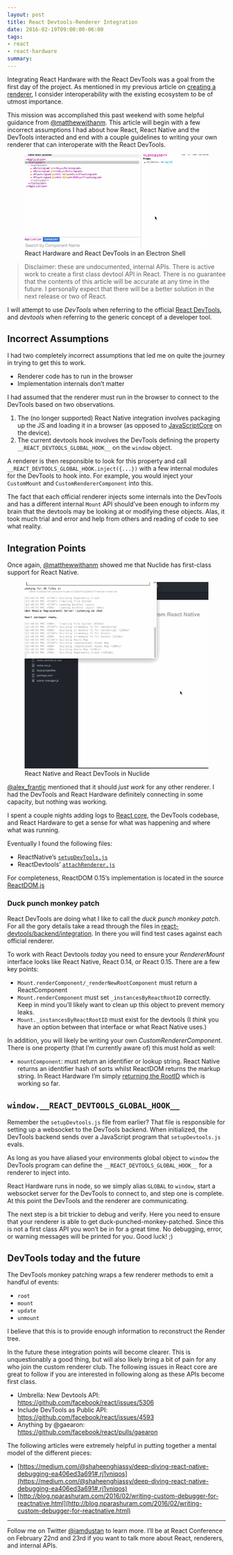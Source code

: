 ```yaml
---
layout: post
title: React Devtools-Renderer Integration
date: 2016-02-19T09:00:00-06:00
tags:
- react
- react-hardware
summary:
---
```


Integrating React Hardware with the React DevTools was a goal from the first day
of the project. As mentioned in my previous article on [creating a renderer](http://iamdustan.com/2016/01/18/react-custom-renderers/),
I consider interoperability with the existing ecosystem to be of utmost importance.

This mission was accomplished this past weekend with some helpful guidance from
[@matthewwithanm](https://twitter.com/matthewwithanm). This article will begin
with a few incorrect assumptions I had about how React, React Native and the
DevTools interacted and end with a couple guidelines to writing your own
renderer that can interoperate with the React DevTools.

<figure>
  <img src="react-hardware-electron-devtools.gif">
  <figcaption>React Hardware and React DevTools in an Electron Shell</figcaption>
</figure>

> Disclaimer: these are undocumented, internal APIs. There is active work to
> create a first class devtool API in React. There is no guarantee that the
> contents of this article will be accurate at any time in the future. I
> personally expect that there will be a better solution in the next release or
> two of React.

I will attempt to use *DevTools* when referring to the official [React DevTools](https://github.com/facebook/react-devtools/),
and *devtools* when referring to the generic concept of a developer tool.

## Incorrect Assumptions

I had two completely incorrect assumptions that led me on quite the journey in
trying to get this to work.

* Renderer code has to run in the browser
* Implementation internals don’t matter

I had assumed that the renderer must run in the browser to connect to the DevTools
based on two observations.

1. The (no longer supported) React Native integration involves packaging up the
  JS and loading it in a browser (as opposed to [JavaScriptCore](http://trac.webkit.org/wiki/JavaScriptCore) on the device).
2. The current devtools hook involves the DevTools defining the property `__REACT_DEVTOOLS_GLOBAL_HOOK__`
  on the `window` object.

A renderer is then responsible to look for this property and call `__REACT_DEVTOOLS_GLOBAL_HOOK.inject({...})`
with a few internal modules for the DevTools to hook into. For example, you
would inject your `CustomMount` and `CustomRendererComponent` into this.

The fact that each official renderer injects some internals into the DevTools
and has a different internal `Mount` API should’ve been enough to inform my
brain that the devtools may be looking at or modifying these objects. Alas, it
took much trial and error and help from others and reading of code to see what
reality.

## Integration Points

Once again, [@matthewwithanm](https://twitter.com/matthewwithanm) showed me that
Nuclide has first-class support for React Native.

<figure>
  <img src="react-native-nuclide.gif">
  <figcaption>React Native and React DevTools in Nuclide</figcaption>
</figure>

[@alex_frantic](https://twitter.com/alex_frantic) mentioned that it should *just
work* for any other renderer. I had the DevTools and React Hardware definitely
connecting in some capacity, but nothing was working.

I spent a couple nights adding logs to [React core](https://twitter.com/dan_abramov/status/700658352850743296),
the DevTools codebase, and React Hardware to get a sense for what was happening
and where what was running.

Eventually I found the following files:

* ReactNative’s [`setupDevTools.js`](https://github.com/facebook/react-native/blob/9a93a3cba47722a590a8912a5ace1c479eb4178a/Libraries/Devtools/setupDevtools.js)
* ReactDevtools’ [`attachRenderer.js`](https://github.com/facebook/react-devtools/blob/master/backend/attachRenderer.js)

For completeness, ReactDOM 0.15’s implementation is located in the source [ReactDOM.js](https://github.com/facebook/react/blob/master/src/renderers/dom/ReactDOM.js#L45-L69)

### Duck punch monkey patch

React DevTools are doing what I like to call the *duck punch monkey patch*. For
all the gory details take a read through the files in [react-devtools/backend/integration](https://github.com/facebook/react-devtools/tree/master/backend/integration).
In there you will find test cases against each official renderer.

To work with React Devtools *today* you need to ensure your *RendererMount*
interface looks like React Native, React 0.14, or React 0.15. There are a few
key points:

* `Mount.renderComponent/_renderNewRootComponent` must return a ReactComponent
* `Mount.renderComponent` must set `_instancesByReactRootID` correctly. Keep in
  mind you’ll likely want to clean up this object to prevent memory leaks.
* `Mount._instancesByReactRootID` must exist for the devtools (I *think* you
  have an option between that interface or what React Native uses.)

In addition, you will likely be writing your own *CustomRendererComponent*.
There is one property (that I’m currently aware of) this must hold as well:

* `mountComponent`: must return an identifier or lookup string. React Native
  returns an identifier hash of sorts whilst ReactDOM returns the markup string.
  In React Hardware I’m simply [returning the RootID](https://github.com/iamdustan/react-hardware/blob/rewrite/src/ReactHardwareComponent.js#L187)
  which is working so far.

## `window.__REACT_DEVTOOLS_GLOBAL_HOOK__`

Remember the `setupDevtools.js` file from earlier? That file is responsible for
setting up a websocket to the DevTools backend. When initialized, the DevTools
backend sends over a JavaScript program that `setupDevtools.js` evals.

As long as you have aliased your environments global object to `window` the
DevTools program can define the `__REACT_DEVTOOLS_GLOBAL_HOOK__` for a renderer
to inject into.

React Hardware runs in node, so we simply alias `GLOBAL` to `window`, start a
websocket server for the DevTools to connect to, and step one is complete. At
this point the DevTools and the renderer are communicating.

The next step is a bit trickier to debug and verify. Here you need to ensure
that your renderer is able to get duck-punched-monkey-patched. Since this is not
a first class API you won’t be in for a great time. No debugging, error, or
warning messages will be printed for you. Good luck! ;)

## DevTools today and the future

The DevTools monkey patching wraps a few renderer methods to emit a handful of
events:

* `root`
* `mount`
* `update`
* `unmount`

I believe that this is to provide enough information to reconstruct the Render
tree.

In the future these integration points will become clearer. This is
unquestionably a good thing, but will also likely bring a bit of pain for any
who join the custom renderer club. The following issues in React core are
great to follow if you are interested in following along as these APIs become
first class.

* Umbrella: New Devtools API: https://github.com/facebook/react/issues/5306
* Include DevTools as Public API: https://github.com/facebook/react/issues/4593
* Anything by @gaearon: https://github.com/facebook/react/pulls/gaearon

The following articles were extremely helpful in putting together a mental model
of the different pieces:

* [https://medium.com/@shaheenghiassy/deep-diving-react-native-debugging-ea406ed3a691#.rj1vniqos](https://medium.com/@shaheenghiassy/deep-diving-react-native-debugging-ea406ed3a691#.rj1vniqos)
* [http://blog.nparashuram.com/2016/02/writing-custom-debugger-for-reactnative.html](http://blog.nparashuram.com/2016/02/writing-custom-debugger-for-reactnative.html)

---

Follow me on Twitter [@iamdustan](https://twitter.com/iamdustan) to learn more.
I’ll be at React Conference on February 22nd and 23rd if you want to talk more
about React, renderers, and internal APIs.

